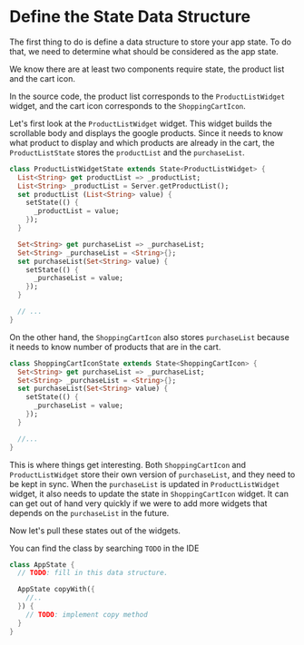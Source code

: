 # Define the State Data Structure

The first thing to do is define a data structure to store your app state.
To do that, we need to determine what should be considered as the app state.

We know there are at least two components require state, the product list
and the cart icon.

In the source code, the product list corresponds to the `ProductListWidget` widget,
and the cart icon corresponds to the `ShoppingCartIcon`.

Let's first look at the `ProductListWidget` widget. This widget builds the
scrollable body and displays the google products. Since it needs to know what
product to display and which products are already in the cart, the
`ProductListState` stores the `productList` and the `purchaseList`.

```dart
class ProductListWidgetState extends State<ProductListWidget> {
  List<String> get productList => _productList;
  List<String> _productList = Server.getProductList();
  set productList (List<String> value) {
    setState(() {
      _productList = value;
    });
  }

  Set<String> get purchaseList => _purchaseList;
  Set<String> _purchaseList = <String>{};
  set purchaseList(Set<String> value) {
    setState(() {
      _purchaseList = value;
    });
  }

  // ...
}
```

On the other hand, the `ShoppingCartIcon` also stores `purchaseList` because
it needs to know number of products that are in the cart.

```dart
class ShoppingCartIconState extends State<ShoppingCartIcon> {
  Set<String> get purchaseList => _purchaseList;
  Set<String> _purchaseList = <String>{};
  set purchaseList(Set<String> value) {
    setState(() {
      _purchaseList = value;
    });
  }

  //...
}


```

This is where things get interesting. Both `ShoppingCartIcon` and `ProductListWidget` store their own
version of `purchaseList`, and they need to be kept in sync. When the `purchaseList` is updated
in `ProductListWidget` widget, it also needs to update the state in `ShoppingCartIcon` widget. It can
can get out of hand very quickly if we were to add more widgets that depends on the `purchaseList`
in the future.

Now let's pull these states out of the widgets.

You can find the class by searching `TODO` in the IDE

```dart
class AppState {
  // TODO: fill in this data structure.

  AppState copyWith({
    //..
  }) {
    // TODO: implement copy method
  }
}
```